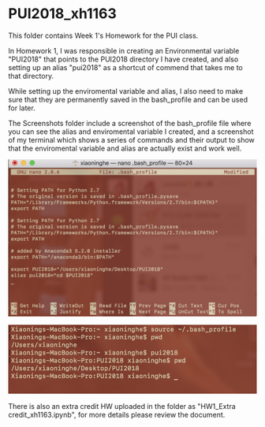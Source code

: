 # PUI2018_xh1163

This folder contains Week 1's Homework for the PUI class. 

In Homework 1, I was responsible in creating an Environmental variable "PUI2018" that points to the PUI2018 directory I have created, and also setting up an alias "pui2018" as a shortcut of commend that takes me to that directory. 

While setting up the enviromental variable and alias, I also need to make sure that they are permanently saved in the bash_profile and can be used for later. 

The Screenshots folder include a screenshot of the bash_profile file where you can see the alias and enviromental variable I created, and a screenshot of my terminal which shows a series of commands and their output to show that the enviromental variable and alias are actually exist and work well. 

![Alt text](Screenshots/ScreenShot_1.png)

![Alt text](Screenshots/ScreenShot2.png)


There is also an extra credit HW uploaded in the folder as "HW1_Extra credit_xh1163.ipynb", for more details please review the document.


